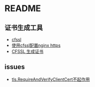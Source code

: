 # README

## 证书生成工具
- [cfssl](https://github.com/cloudflare/cfssl)
- [使用cfssl配置nginx https](https://blog.csdn.net/calm0406/article/details/127838421)
- [CFSSL 生成证书](https://juejin.cn/post/6939380451484106759)

## issues
- [tls.RequireAndVerifyClientCert不起作用](https://github.com/lucas-clemente/quic-go/issues/1366)
